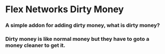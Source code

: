 # Flex Networks Dirty Money

### A simple addon for adding dirty money, what is dirty money?
### Dirty money is like normal money but they have to goto a money cleaner to get it.
